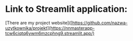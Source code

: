 # Link to Streamlit application:


[There are my project website]([https://github.com/nazwa-uzytkownika/projekt](https://nnmasterapp-tcw6ciqtq6ywm6mzcphng9.streamlit.app/)

